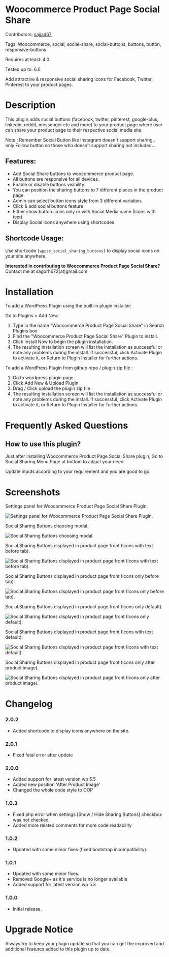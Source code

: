# Woocommerce Product Page Social Share

Contributors: [sajjad67](https://profiles.wordpress.org/sajjad67/#content-plugins)

Tags: Woocommerce, social, social-share, social-buttons, buttons, button, responsive-buttons

Requires at least: 4.0

Tested up to: 6.0

Add attractive & responsive social sharing icons for Facebook, Twitter, Pinterest to your product pages.

# Description

This plugin adds social buttons (facebook, twitter, pinterest, google-plus, linkedin, reddit, messenger etc and more) to your product page where user can share your product page to their respective social media site.

Note : Remember Social Button like Instagram doesn't support sharing.. only Follow button so those who doesn't support sharing not included...

## Features:

- Add Social Share buttons to woocommerce product page.
- All buttons are responsive for all devices.
- Enable or disable buttons visibility.
- You can position the sharing buttons to 7 different places in the product page.
- Admin can select button icons style from 3 different variation.
- Click & add social buttons feature
- Either show button icons only or with Social Media name (Icons with text)
- Display Social Icons anywhere using shortcodes

## Shortcode Usage:

Use shortcode `[wppss_social_sharing_buttons]` to display social icons on your site anywhere.

**Interested in contributing to Woocommerce Product Page Social Share?**
Contact me at sagorh672(at)gmail.com

# Installation

To add a WordPress Plugin using the built-in plugin installer:

Go to Plugins > Add New.

1. Type in the name "Woocommerce Product Page Social Share" in Search Plugins box
2. Find the "Woocommerce Product Page Social Share" Plugin to install.
3. Click Install Now to begin the plugin installation.
4. The resulting installation screen will list the installation as successful or note any problems during the install.
If successful, click Activate Plugin to activate it, or Return to Plugin Installer for further actions.

To add a WordPress Plugin from github repo / plugin zip file :
1. Go to wordpress plugin page
2. Click Add New & Upload Plugin
3. Drag / Click upload the plugin zip file
4. The resulting installation screen will list the installation as successful or note any problems during the install.
If successful, click Activate Plugin to activate it, or Return to Plugin Installer for further actions.

# Frequently Asked Questions

## How to use this plugin?

Just after installing Woocommerce Product Page Social Share plugin, Go to Social Sharing Menu Page at bottom to adjuct your need.

Update inputs according to your requirement and you are good to go.

# Screenshots

Settings panel for Woocommerce Product Page Social Share Plugin.

![Settings panel for Woocommerce Product Page Social Share Plugin.](https://raw.githubusercontent.com/sajjadh47/woo-product-page-social-share/main/screenshot-1.png)

Social Sharing Buttons choosing modal.

![Social Sharing Buttons choosing modal.](https://raw.githubusercontent.com/sajjadh47/woo-product-page-social-share/main/screenshot-2.png)

Social Sharing Buttons displayed in product page front (Icons with text before tab).

![Social Sharing Buttons displayed in product page front (Icons with text before tab).](https://raw.githubusercontent.com/sajjadh47/woo-product-page-social-share/main/screenshot-3.png)

Social Sharing Buttons displayed in product page front (Icons only before tab).

![Social Sharing Buttons displayed in product page front (Icons only before tab).](https://raw.githubusercontent.com/sajjadh47/woo-product-page-social-share/main/screenshot-4.png)

Social Sharing Buttons displayed in product page front (Icons only default).

![Social Sharing Buttons displayed in product page front (Icons only default).](https://raw.githubusercontent.com/sajjadh47/woo-product-page-social-share/main/screenshot-5.png)

Social Sharing Buttons displayed in product page front (Icons with text default).

![Social Sharing Buttons displayed in product page front (Icons with text default).](https://raw.githubusercontent.com/sajjadh47/woo-product-page-social-share/main/screenshot-6.png)

Social Sharing Buttons displayed in product page front (Icons only after product image).

![Social Sharing Buttons displayed in product page front (Icons only after product image).](https://raw.githubusercontent.com/sajjadh47/woo-product-page-social-share/main/screenshot-7.png)

# Changelog

### 2.0.2
- Added shortcode to display icons anywhere on the site.

### 2.0.1
- Fixed fatal error after update

### 2.0.0
- Added support for latest version wp 5.5
- Added new position 'After Product Image'
- Changed the whole code style to OOP

### 1.0.3
- Fixed php error when settings [Show / Hide Sharing Buttons] checkbox was not checked.
- Added more related comments for more code readability

### 1.0.2
- Updated with some minor fixes (fixed bootstrap incompatibility).

### 1.0.1
- Updated with some minor fixes.
- Removed Google+ as it's service is no longer available
- Added support for latest version wp 5.3

### 1.0.0
- Initial release.

# Upgrade Notice

Always try to keep your plugin update so that you can get the improved and additional features added to this plugin up to date.
